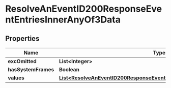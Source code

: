 

# ResolveAnEventID200ResponseEventEntriesInnerAnyOf3Data


## Properties

| Name | Type | Description | Notes |
|------------ | ------------- | ------------- | -------------|
|**excOmitted** | **List&lt;Integer&gt;** |  |  |
|**hasSystemFrames** | **Boolean** |  |  |
|**values** | [**List&lt;ResolveAnEventID200ResponseEventEntriesInnerAnyOf3DataValuesInner&gt;**](ResolveAnEventID200ResponseEventEntriesInnerAnyOf3DataValuesInner.md) |  |  |



